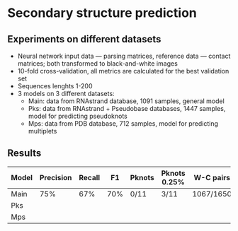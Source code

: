 # Secondary structure prediction

## Experiments on different datasets 

  * Neural network input data — parsing matrices, reference data — contact matrices; both transformed to black-and-white images
  * 10-fold cross-validation, all metrics are calculated for the best validation set
  * Sequences lenghts 1-200
  * 3 models on 3 different datasets:
    * Main: data from RNAstrand database, 1091 samples, general model 
    * Pks: data from RNAstrand + Pseudobase databases, 1447 samples, model for predicting pseudoknots
    * Mps: data from PDB database, 712 samples, model for predicting multiplets

## Results

| Model | Precision | Recall | F1  | Pknots | Pknots 0.25% | W-C pairs | G-U pairs | Wobble pairs |
|-------|-----------|--------|-----|--------|--------------|-----------|-----------|--------------|
| Main  | 75%       | 67%    | 70% | 0/11   | 3/11         | 1067/1650 | 68/185    | 53/135       |
| Pks   |
| Mps   |

